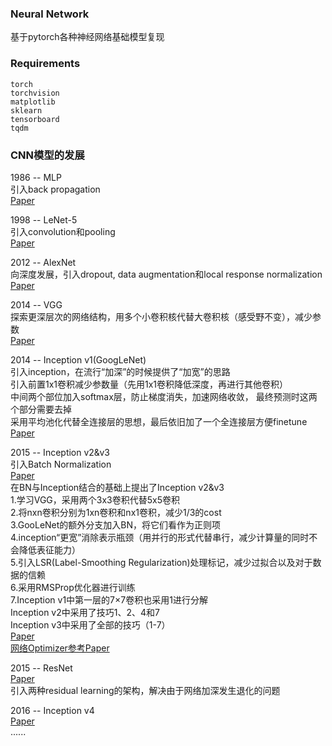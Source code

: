 ### Neural Network
基于pytorch各种神经网络基础模型复现 

### Requirements
  `torch`  
  `torchvision`  
  `matplotlib`  
  `sklearn`  
  `tensorboard`  
  `tqdm`

### CNN模型的发展
1986 -- MLP  
引入back propagation  
[Paper](http://www.cs.toronto.edu/~bonner/courses/2016s/csc321/readings/Learning%20representations%20by%20back-propagating%20errors.pdf)  

1998 -- LeNet-5  
引入convolution和pooling  
[Paper](https://axon.cs.byu.edu/~martinez/classes/678/Papers/Convolution_nets.pdf)  

2012 -- AlexNet  
向深度发展，引入dropout, data augmentation和local response normalization  
[Paper](http://www.cs.toronto.edu/~fritz/absps/imagenet.pdf)  

2014 -- VGG  
探索更深层次的网络结构，用多个小卷积核代替大卷积核（感受野不变），减少参数  
[Paper](https://arxiv.org/pdf/1409.1556.pdf) 

2014 -- Inception v1(GoogLeNet)  
引入inception，在流行“加深”的时候提供了“加宽”的思路  
引入前置1x1卷积减少参数量（先用1x1卷积降低深度，再进行其他卷积）  
中间两个部位加入softmax层，防止梯度消失，加速网络收敛， 最终预测时这两个部分需要去掉  
采用平均池化代替全连接层的思想，最后依旧加了一个全连接层方便finetune    
[Paper](https://arxiv.org/pdf/1409.4842.pdf)  

2015 -- Inception v2&v3  
引入Batch Normalization  
[Paper](https://arxiv.org/pdf/1502.03167v3.pdf)   
在BN与Inception结合的基础上提出了Inception v2&v3  
1.学习VGG，采用两个3x3卷积代替5x5卷积  
2.将nxn卷积分别为1xn卷积和nx1卷积，减少1/3的cost  
3.GooLeNet的额外分支加入BN，将它们看作为正则项  
4.inception“更宽”消除表示瓶颈（用并行的形式代替串行，减少计算量的同时不会降低表征能力）  
5.引入LSR(Label-Smoothing Regularization)处理标记，减少过拟合以及对于数据的信赖  
6.采用RMSProp优化器进行训练  
7.Inception v1中第一层的7×7卷积也采用1进行分解    
Inception v2中采用了技巧1、2、4和7  
Inception v3中采用了全部的技巧（1-7）  
[Paper](https://arxiv.org/pdf/1512.00567v3.pdf)   
[网络Optimizer参考Paper](https://arxiv.org/pdf/1609.04747.pdf)  

2015 -- ResNet  
[Paper](https://arxiv.org/pdf/1512.03385.pdf)  
引入两种residual learning的架构，解决由于网络加深发生退化的问题  

2016 -- Inception v4  
[Paper](https://arxiv.org/pdf/1602.07261.pdf)  
......

